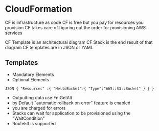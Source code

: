 CloudFormation
==============
CF is infrastructure as code
CF is free but you pay for resources you provision
CF takes care of figuring out the order for provisioning AWS services

CF Template is an architectural diagram
CF Stack is the end result of that diagram
CF templates are in JSON or YAML

## Templates
- Mandatory Elements
- Optional Elements

`JSON
{
    "Resources" :{
        "HelloBucket":{
            "Type":"AWS::S3::Bucket"
        }
    }
}`

* Outputting data
  use Fn:GetAtt
* by Default "automatic rollback on error" feature is enabled
* you are charged for errors
* Stacks can wait for application to be provisioned using the "WaitCondition"
* Route53 is supported

